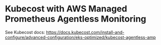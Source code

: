 # Kubecost with AWS Managed Prometheus Agentless Monitoring

See Kubecost docs:
<https://docs.kubecost.com/install-and-configure/advanced-configuration/eks-optimized/kubecost-agentless-amp>
